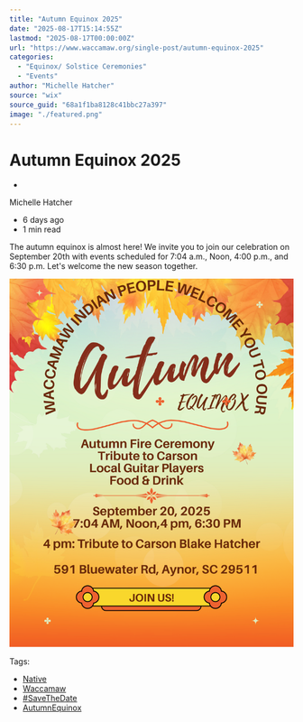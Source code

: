 ```yaml
---
title: "Autumn Equinox 2025"
date: "2025-08-17T15:14:55Z"
lastmod: "2025-08-17T00:00:00Z"
url: "https://www.waccamaw.org/single-post/autumn-equinox-2025"
categories:
  - "Equinox/ Solstice Ceremonies"
  - "Events"
author: "Michelle Hatcher"
source: "wix"
source_guid: "68a1f1ba8128c41bbc27a397"
image: "./featured.png"
---
```


# Autumn Equinox 2025

-

Michelle Hatcher
- 6 days ago
- 1 min read

The autumn equinox is almost here! We invite you to join our celebration on September 20th with events scheduled for 7:04 a.m., Noon, 4:00 p.m., and 6:30 p.m. Let's welcome the new season together.

![ree](./images/98a108_53bd5a03f135497098a37f7dfd79eb9c~mv2-3.png)

Tags:

- [Native](https://www.waccamaw.org/updates/tags/native)
- [Waccamaw](https://www.waccamaw.org/updates/tags/waccamaw-2)
- [#SaveTheDate](https://www.waccamaw.org/updates/tags/savethedate)
- [AutumnEquinox](https://www.waccamaw.org/updates/tags/autumnequinox)


